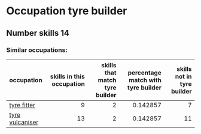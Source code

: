 # Occupation tyre builder
## Number skills 14
### Similar occupations:
| occupation                            |   skills in this occupation |   skills that match tyre builder |   percentage match with tyre builder |   skills not in tyre builder |
|:--------------------------------------|----------------------------:|---------------------------------:|-------------------------------------:|-----------------------------:|
| [tyre fitter](tyre_fitter.md)         |                           9 |                                2 |                             0.142857 |                            7 |
| [tyre vulcaniser](tyre_vulcaniser.md) |                          13 |                                2 |                             0.142857 |                           11 |
